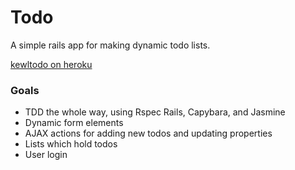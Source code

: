 # Todo

A simple rails app for making dynamic todo lists.

[kewltodo on heroku](http://kewltodo.herokuapp.com/)

### Goals

* TDD the whole way, using Rspec Rails, Capybara, and Jasmine
* Dynamic form elements
* AJAX actions for adding new todos and updating properties
* Lists which hold todos
* User login 